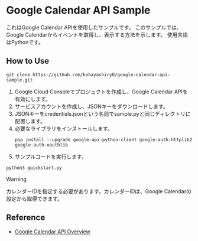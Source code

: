 # Google Calendar API Sample

これはGoogle Calendar APIを使用したサンプルです。
このサンプルでは、Google Calendarからイベントを取得し、表示する方法を示します。
使用言語はPythonです。

## How to Use
```
git clone https://github.com/kobayashiry0/google-calendar-api-sample.git
```

1. Google Cloud Consoleでプロジェクトを作成し、Google Calendar APIを有効にします。
2. サービスアカウントを作成し、JSONキーをダウンロードします。
3. JSONキーをcredentials.jsonという名前でsample.pyと同じディレクトリに配置します。
4. 必要なライブラリをインストールします。
   ```
   pip install --upgrade google-api-python-client google-auth-httplib2 google-auth-oauthlib
   ```
5. サンプルコードを実行します。

```bash
python3 quickstart.py
```
>[!Warning]
>カレンダーIDを指定する必要があります。カレンダーIDは、Google Calendarの設定から取得できます。

## Reference
- [Google Calendar API Overview](https://developers.google.com/workspace/calendar/api/guides/overview?hl=ja)